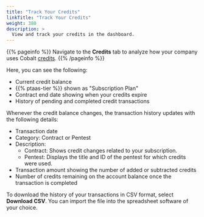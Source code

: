 ```yaml
---
title: "Track Your Credits"
linkTitle: "Track Your Credits"
weight: 380
description: >
  View and track your credits in the dashboard.
---
```


{{% pageinfo %}}
Navigate to the **Credits** tab to analyze how your company uses Cobalt [credits](https://www.cobalt.io/pentest-pricing#cobaltcredits).
{{% /pageinfo %}}

Here, you can see the following:

- Current credit balance
- {{% ptaas-tier %}} shown as "Subscription Plan"
- Contract end date showing when your credits expire
- History of pending and completed credit transactions

Whenever the credit balance changes, the transaction history updates with the following details:

- Transaction date
- Category: Contract or Pentest
- Description:
  - Contract: Shows credit changes related to your subscription.
  - Pentest: Displays the title and ID of the pentest for which credits were used.
- Transaction amount showing the number of added or subtracted credits
- Number of credits remaining on the account balance once the transaction is completed

To download the history of your transactions in CSV format, select **Download CSV**. You can import the file into the spreadsheet software of your choice.
